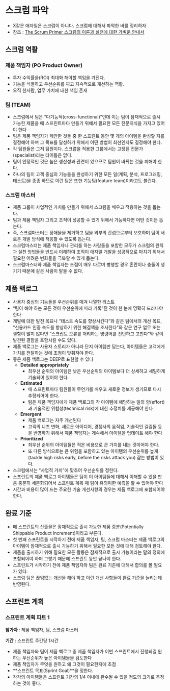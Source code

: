 # 스크럼 파악

* X같은 애자일은 스크럼이 아니다. 스크럼에 대해서 파악한 바를 정리하자 
* 참조 : [The Scrum Primer 스크럼의 이론과 실천에 대한 가벼운 안내서](https://scrumprimer.org/primers/kr_scrumprimer20.pdf)

## 스크럼 역활

### 제품 책임자 (PO Product Owner)

* 투자 수익률을(ROI) 최대화 해야할 책임을 가진다.
* 기능을 식별하고 우선순위를 짜고 지속적으로 개선하는 역활.
* 오직 한사람, 업무 가치에 대한 책임 존재



### 팀 (TEAM)

* 스크럼에서 팀은 “다기능적(cross-functional)”인데 이는 팀이 잠재적으로 출시 가능한 제품을 매 스프린트마다 만들기 위해서 필요한 모든 전문지식을 가지고 있어야 한다
* 팀은 제품 책임자가 제안한 것들 중 한 스프린트 동안 몇 개의 아이템을 완성할 지를 결정해야 하며 그 목표를 달성하기 위해서 어떤 방법이 최선인지도 결정해야 한다. 
* 각 팀원들은 그저 팀원이다. 스크럼을 적용한 그룹에서는 고정된 전문가(specialist)라는 타이틀은 없다.
* 팀이 안정적인 것은 높은 생산성과 관련이 있으므로 팀원이 바뀌는 것을 피해야 한다.
* 하나의 팀이 고객 중심의 기능들을 완성하기 위한 모든 일(계획, 분석, 프로그래밍, 테스트)을 종종 하므로 이런 팀은 또한 기능팀(feature team)이라고도 불린다. 



### 스크럼 마스터

* 제품 그룹이 사업적인 가치를 만들기 위해서 스크럼을 배우고 적용하는 것을 돕는다.
* 팀과 제품 책임자 그리고 조직이 성공할 수 있기 위해서 가능하다면 어떤 것이든 돕는다.
* 즉, 스크럼마스터는 장애물을 제거하고 팀을 외부의 간섭으로부터 보호하며 팀이 새로운 개발 방식에 적응할 수 있도록 돕는다. 
* 스크럼마스터는 제품 책임자나 관리를 하는 사람들을 포함한 모두가 스크럼의 원칙과 실천 방법들을 반드시 이해하여 조직이 애자일 개발을 성공적으로 마치기 위해서 필요한 어려운 변화들을 극복할 수 있게 돕는다.
* 스크럼마스터와 제품 책임자는 초점이 매우 다르며 병행할 경우 혼란이나 충돌이 생기기 때문에 같은 사람이 맡을 수 없다.





## 제품 백로그

* 사용자 중심의 기능들을 우선순위를 매겨 나열한 리스트
* “팀이 해야 하는 모든 것이 우선순위에 따라 기록”된 것이 한 눈에 명확히 드러나야 한다
* 개발에 대한 발전 목표나 “테스트 속도를 향상시킨다”와 같은 팀에서의 개선 목표, “신용카드 인증 속도를 향상하기 위한 해결책을 조사한다”와 같은 연구 업무 또는 결함이 많지 않다면 “스크립트 오류를 처리하는 명령어를 진단하고 고친다”와 같이 발견된 결함을 포함시킬 수도 있다.
* 제품 백로그는 사용자 스토리가 아니라 단지 아이템만 담는다, 아이템들은 고객에게 가치를 전달하는 것에 초점이 맞춰져야 한다. 
* 좋은 제품 백로그는 DEEP로 표현할 수 있다
  * **Detailed appropriately**
    * 최우선 순위의 아이템은 낮은 우선순위의 아이템보다 더 상세하고 세밀하게 기술되어 있어야 한다.
  * **Estimated**
    * 매 스프린트마다 팀원들이 무언가를 배우고 새로운 정보가 생기므로 다시 추정되어야 한다.
    *  팀은 제품 책임자에게 제품 백로그의 각 아이템에 해당하는 일의 양(effort)과 기술적인 위험성(technical risk)에 대한 추정치를 제공해야 한다
  * **Emergent**
    * 제품 백로그는 자주 개선된다
    * 고객의 니즈 변화, 새로운 아이디어, 경쟁사의 움직임, 기술적인 걸림돌 등을 반영하기 위해서 제품 책임자는 계속해서 아이템을 업데이트 해야 한다
  * **Prioritized**
    * 최우선 순위의 아이템들은 적은 비용으로 큰 가치를 내는 것이어야 한다.
    * 또 다른 방식으로는 큰 위험을 포함하고 있는 아이템의 우선순위를 높게(tackle high risks early, before the risks attack you) 잡는 방법이 있다. 
* 스크럼에서는 “사업적 가치”에 맞추어 우선순위를 정한다.
* 스프린트의 제품 백로그 아이템들은 팀이 이 아이템들에 대해서 이해할 수 있을 만큼 충분히 세분화되어서 스프린트 계획 때 팀이 유의미한 예측을 할 수 있어야 한다
* 시간과 비용이 많이 드는 주요한 기술 개선사항의 경우는 제품 백로그에 포함되어야 한다.



## 완료 기준

* 매 스프린트의 산출물은 잠재적으로 출시 가능한 제품 증분(Potentially Shippable Product Increment)이라고 부른다.
* 첫 번째 스프린트를 시작하기 전에 제품 책임자, 팀, 스크럼 마스터는 제품 백로그의 아이템이 잠재적으로 출시 가능하기 위해서 필요한 모든 것에 대해 검토해야 한다. 
* 제품을 출시하기 위해 필요한 모든 활동은 잠재적으로 출시 가능이라는 말의 정의에 포함되어야 하며 그렇기 때문에 스프린트 동안 끝나야 한다. 
* 스프린트가 시작하기 전에 제품 책임자와 팀은 완료 기준에 대해서 합의를 볼 필요가 있다.
* 스크럼 팀은 끊임없는 개선을 해야 하고 이런 개선 사항들이 완료 기준을 늘리는데 반영된다.



## 스프린트 계획

### 스프린트 계획 파트 1

**참가자** : 제품 책임자, 팀, 스크럼 마스터

**기간** :  스프린트 주간당 1시간

* 제품 책임자와 팀이 제품 백로그 중 제품 책임자가 이번 스프린트에서 진행되길 원하는 우선순위가 높은 아이템들을 검토한다
* 제품 책임자가 무엇을 원하고 왜 그것이 필요한지에 초점
* **스프린트 목표(Sprint Goal)**을 정한다. 
*  각각의 아이템들은 스프린트 기간의 1/4 이내에 완수될 수 있을 정도의 크기로 추정하는 것이 좋다. 











